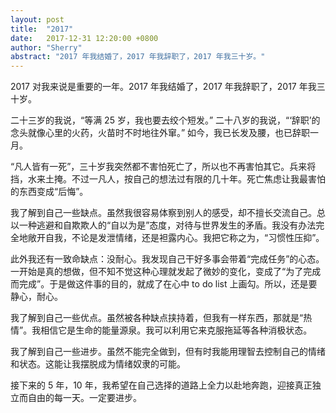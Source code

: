 ```yaml
---
layout: post
title:  "2017"
date:   2017-12-31 12:20:00 +0800
author: "Sherry"
abstract: "2017 年我结婚了，2017 年我辞职了，2017 年我三十岁。"
---
```


2017 对我来说是重要的一年。2017 年我结婚了，2017 年我辞职了，2017 年我三十岁。

二十三岁的我说，“等满 25 岁，我也要去绞个短发。”
二十八岁的我说，“‘辞职’的念头就像心里的火药，火苗时不时地往外窜。”
如今，我已长发及腰，也已辞职一月。

“凡人皆有一死”，三十岁我突然都不害怕死亡了，所以也不再害怕其它。兵来将挡，水来土掩。不过一凡人，按自己的想法过有限的几十年。死亡焦虑让我最害怕的东西变成“后悔”。

我了解到自己一些缺点。虽然我很容易体察到别人的感受，却不擅长交流自己。总以一种逃避和自欺欺人的“自以为是”态度，对待与世界发生的矛盾。我没有办法完全地敞开自我，不论是发泄情绪，还是袒露内心。我把它称之为，“习惯性压抑”。

此外我还有一致命缺点：没耐心。我发现自己干好多事会带着“完成任务”的心态。一开始是真的想做，但不知不觉这种心理就发起了微妙的变化，变成了“为了完成而完成”。于是做这件事的目的，就成了在心中 to do list 上画勾。所以，还是要静心，耐心。

我了解到自己一些优点。虽然被各种缺点挟持着，但我有一样东西，那就是“热情”。我相信它是生命的能量源泉。我可以利用它来克服拖延等各种消极状态。

我了解到自己一些进步。虽然不能完全做到，但有时我能用理智去控制自己的情绪和状态。这能让我摆脱成为情绪奴隶的可能。

接下来的 5 年，10 年，我希望在自己选择的道路上全力以赴地奔跑，迎接真正独立而自由的每一天。一定要进步。
